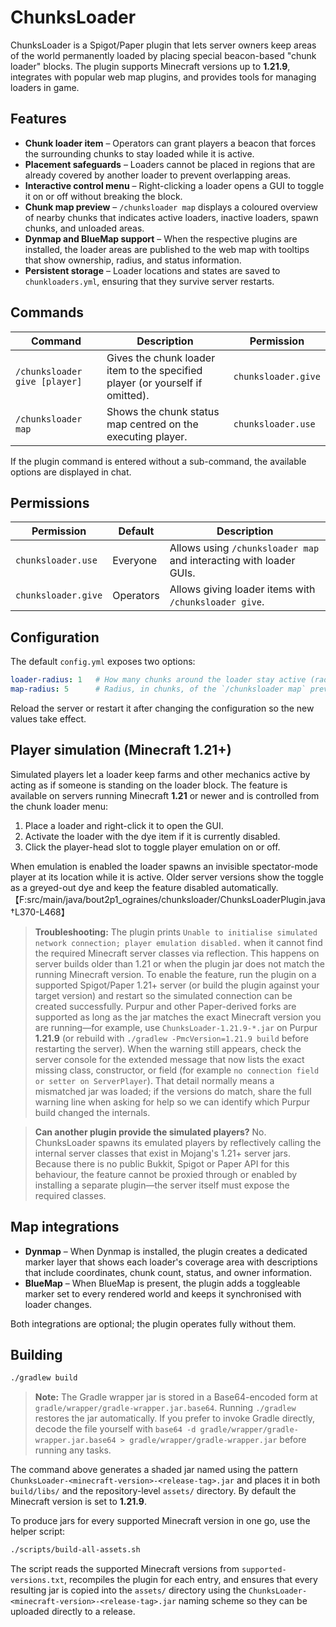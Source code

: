 # ChunksLoader

ChunksLoader is a Spigot/Paper plugin that lets server owners keep areas of the
world permanently loaded by placing special beacon-based "chunk loader" blocks.
The plugin supports Minecraft versions up to **1.21.9**, integrates with
popular web map plugins, and provides tools for managing loaders in game.

## Features

* **Chunk loader item** – Operators can grant players a beacon that forces the
  surrounding chunks to stay loaded while it is active.
* **Placement safeguards** – Loaders cannot be placed in regions that are
  already covered by another loader to prevent overlapping areas.
* **Interactive control menu** – Right-clicking a loader opens a GUI to toggle
  it on or off without breaking the block.
* **Chunk map preview** – `/chunksloader map` displays a coloured overview of
  nearby chunks that indicates active loaders, inactive loaders, spawn chunks,
  and unloaded areas.
* **Dynmap and BlueMap support** – When the respective plugins are installed,
  the loader areas are published to the web map with tooltips that show
  ownership, radius, and status information.
* **Persistent storage** – Loader locations and states are saved to
  `chunkloaders.yml`, ensuring that they survive server restarts.

## Commands

| Command | Description | Permission |
| --- | --- | --- |
| `/chunksloader give [player]` | Gives the chunk loader item to the specified player (or yourself if omitted). | `chunksloader.give` |
| `/chunksloader map` | Shows the chunk status map centred on the executing player. | `chunksloader.use` |

If the plugin command is entered without a sub-command, the available options
are displayed in chat.

## Permissions

| Permission | Default | Description |
| --- | --- | --- |
| `chunksloader.use` | Everyone | Allows using `/chunksloader map` and interacting with loader GUIs. |
| `chunksloader.give` | Operators | Allows giving loader items with `/chunksloader give`. |

## Configuration

The default `config.yml` exposes two options:

```yaml
loader-radius: 1   # How many chunks around the loader stay active (radius).
map-radius: 5      # Radius, in chunks, of the `/chunksloader map` preview.
```

Reload the server or restart it after changing the configuration so the new
values take effect.

## Player simulation (Minecraft 1.21+)

Simulated players let a loader keep farms and other mechanics active by acting
as if someone is standing on the loader block. The feature is available on
servers running Minecraft **1.21** or newer and is controlled from the chunk
loader menu:

1. Place a loader and right-click it to open the GUI.
2. Activate the loader with the dye item if it is currently disabled.
3. Click the player-head slot to toggle player emulation on or off.

When emulation is enabled the loader spawns an invisible spectator-mode player
at its location while it is active. Older server versions show the toggle as a
greyed-out dye and keep the feature disabled automatically.【F:src/main/java/bout2p1_ograines/chunksloader/ChunksLoaderPlugin.java†L370-L468】

> **Troubleshooting:** The plugin prints `Unable to initialise simulated
> network connection; player emulation disabled.` when it cannot find the
> required Minecraft server classes via reflection. This happens on server
> builds older than 1.21 or when the plugin jar does not match the running
> Minecraft version. To enable the feature, run the plugin on a supported
> Spigot/Paper 1.21+ server (or build the plugin against your target version)
> and restart so the simulated connection can be created successfully.
> Purpur and other Paper-derived forks are supported as long as the jar matches
> the exact Minecraft version you are running—for example, use
> `ChunksLoader-1.21.9-*.jar` on Purpur **1.21.9** (or rebuild with
> `./gradlew -PmcVersion=1.21.9 build` before restarting the server). When the
> warning still appears, check the server console for the extended message that
> now lists the exact missing class, constructor, or field (for example `no
> connection field or setter on ServerPlayer`). That detail normally means a
> mismatched jar was loaded; if the versions do match, share the full warning
> line when asking for help so we can identify which Purpur build changed the
> internals.

> **Can another plugin provide the simulated players?** No. ChunksLoader spawns
> its emulated players by reflectively calling the internal server classes that
> exist in Mojang's 1.21+ server jars. Because there is no public Bukkit, Spigot
> or Paper API for this behaviour, the feature cannot be proxied through or
> enabled by installing a separate plugin—the server itself must expose the
> required classes.

## Map integrations

* **Dynmap** – When Dynmap is installed, the plugin creates a dedicated marker
  layer that shows each loader's coverage area with descriptions that include
  coordinates, chunk count, status, and owner information.
* **BlueMap** – When BlueMap is present, the plugin adds a toggleable marker set
  to every rendered world and keeps it synchronised with loader changes.

Both integrations are optional; the plugin operates fully without them.

## Building

```sh
./gradlew build
```

> **Note:** The Gradle wrapper jar is stored in a Base64-encoded form at
> `gradle/wrapper/gradle-wrapper.jar.base64`. Running `./gradlew` restores the
> jar automatically. If you prefer to invoke Gradle directly, decode the file
> yourself with `base64 -d gradle/wrapper/gradle-wrapper.jar.base64 >
> gradle/wrapper/gradle-wrapper.jar` before running any tasks.

The command above generates a shaded jar named using the pattern
`ChunksLoader-<minecraft-version>-<release-tag>.jar` and places it in both
`build/libs/` and the repository-level `assets/` directory. By default the
Minecraft version is set to **1.21.9**.

To produce jars for every supported Minecraft version in one go, use the helper
script:

```sh
./scripts/build-all-assets.sh
```

The script reads the supported Minecraft versions from
`supported-versions.txt`, recompiles the plugin for each entry, and ensures that
every resulting jar is copied into the `assets/` directory using the
`ChunksLoader-<minecraft-version>-<release-tag>.jar` naming scheme so they
can be uploaded directly to a release.
